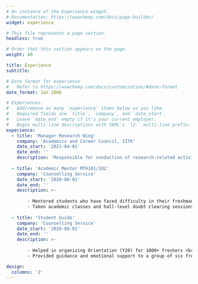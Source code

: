 ```yaml
---
# An instance of the Experience widget.
# Documentation: https://wowchemy.com/docs/page-builder/
widget: experience

# This file represents a page section.
headless: true

# Order that this section appears on the page.
weight: 40

title: Experience
subtitle:

# Date format for experience
#   Refer to https://wowchemy.com/docs/customization/#date-format
date_format: Jan 2006

# Experiences.
#   Add/remove as many `experience` items below as you like.
#   Required fields are `title`, `company`, and `date_start`.
#   Leave `date_end` empty if it's your current employer.
#   Begin multi-line descriptions with YAML's `|2-` multi-line prefix.
experience:
  - title: 'Manager Research Wing'
    company: 'Academics and Career Council, IITK'
    date_start: '2021-04-01'
    date_end: ''
    description: 'Responsible for conduction of research-related activities to promote research interests in the student community'
        
  - title: 'Academic Mentor MTH101/102'
    company: 'Counselling Service'
    date_start: '2020-08-01'
    date_end: ''
    description: >-
    
        - Mentored students who have faced difficulty in their freshman year mathematics courses <br>
        - Taken academic classes and hall-level doubt clearing sessions for first years <br>
       
  - title: 'Student Guide'
    company: 'Counselling Service'
    date_start: '2020-08-01'
    date_end: ''
    description: >-
    
        - Helped in organizing Orientation (Y20) for 1000+ freshers <br>
        - Provided guidance and emotional support to a group of six freshers by helping them adjust to college life <br>

design:
  columns: '2'
---
```

